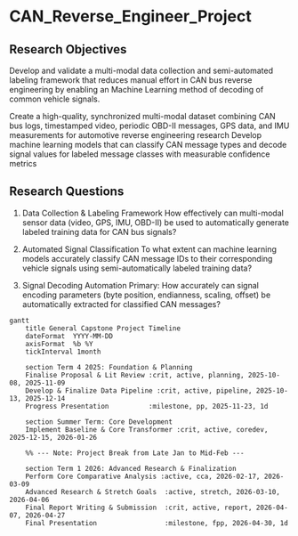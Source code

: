 # CAN_Reverse_Engineer_Project

## Research Objectives
Develop and validate a multi-modal data collection and semi-automated labeling framework that reduces manual effort in CAN bus reverse engineering by enabling an Machine Learning method of decoding of common vehicle signals.

Create a high-quality, synchronized multi-modal dataset combining CAN bus logs, timestamped video, periodic OBD-II messages, GPS data, and IMU measurements for automotive reverse engineering research
Develop machine learning models that can classify CAN message types and decode signal values for labeled message classes with measurable confidence metrics

## Research Questions
1. Data Collection & Labeling Framework
How effectively can multi-modal sensor data (video, GPS, IMU, OBD-II) be used to automatically generate labeled training data for CAN bus signals?

2. Automated Signal Classification
To what extent can machine learning models accurately classify CAN message IDs to their corresponding vehicle signals using semi-automatically labeled training data?

3. Signal Decoding Automation
Primary: How accurately can signal encoding parameters (byte position, endianness, scaling, offset) be automatically extracted for classified CAN messages?
```mermaid
gantt
    title General Capstone Project Timeline
    dateFormat  YYYY-MM-DD
    axisFormat  %b %Y
    tickInterval 1month

    section Term 4 2025: Foundation & Planning
    Finalise Proposal & Lit Review :crit, active, planning, 2025-10-08, 2025-11-09
    Develop & Finalize Data Pipeline :crit, active, pipeline, 2025-10-13, 2025-12-14
    Progress Presentation          :milestone, pp, 2025-11-23, 1d

    section Summer Term: Core Development
    Implement Baseline & Core Transformer :crit, active, coredev, 2025-12-15, 2026-01-26
    
    %% --- Note: Project Break from Late Jan to Mid-Feb ---
    
    section Term 1 2026: Advanced Research & Finalization
    Perform Core Comparative Analysis :active, cca, 2026-02-17, 2026-03-09
    Advanced Research & Stretch Goals  :active, stretch, 2026-03-10, 2026-04-06
    Final Report Writing & Submission  :crit, active, report, 2026-04-07, 2026-04-27
    Final Presentation                 :milestone, fpp, 2026-04-30, 1d
```
